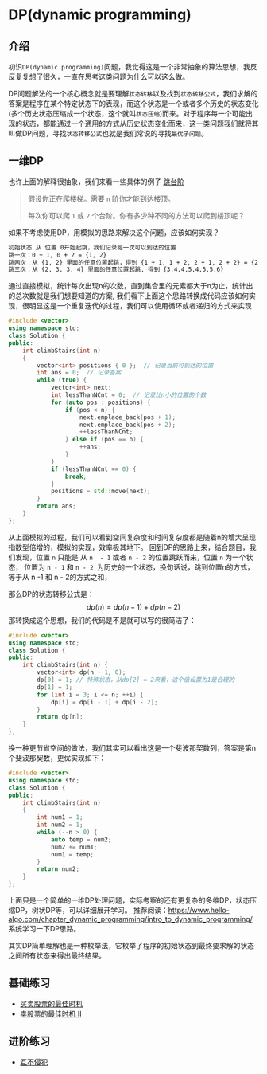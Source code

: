 # DP(dynamic programming)

## 介绍

初识`DP(dynamic programming)`问题，我觉得这是一个非常抽象的算法思想，我反反复复想了很久，一直在思考这类问题为什么可以这么做。

DP问题解法的一个核心概念就是要理解`状态转移`以及找到`状态转移公式`，我们求解的答案是程序在某个特定状态下的表现，而这个状态是一个或者多个历史的状态变化(多个历史状态压缩成一个状态，这个就叫`状态压缩`)而来。对于程序每一个可能出现的状态，都能通过一个通用的方式从历史状态变化而来，这一类问题我们就将其叫做DP问题，寻找`状态转移公式`也就是我们常说的寻找`最优子问题`。

## 一维DP

也许上面的解释很抽象，我们来看一些具体的例子 [跳台阶](https://leetcode.cn/problems/climbing-stairs/description/)

> 假设你正在爬楼梯。需要 `n` 阶你才能到达楼顶。
>
> 每次你可以爬 `1` 或 `2` 个台阶。你有多少种不同的方法可以爬到楼顶呢？

如果不考虑使用DP，用模拟的思路来解决这个问题，应该如何实现？

```tex
初始状态 从 位置 0开始起跳，我们记录每一次可以到达的位置
跳一次：0 + 1, 0 + 2 = {1, 2}
跳两次：从 {1, 2} 里面的任意位置起跳，得到 {1 + 1, 1 + 2, 2 + 1, 2 + 2} = {2,3,3,4}
跳三次：从 {2, 3, 3, 4} 里面的任意位置起跳, 得到 {3,4,4,5,4,5,5,6}
```

通过直接模拟，统计每次出现n的次数，直到集合里的元素都大于n为止，统计出的总次数就是我们想要知道的方案,
我们看下上面这个思路转换成代码应该如何实现，很明显这是一个重复迭代的过程，我们可以使用循环或者递归的方式来实现

```c++
#include <vector>
using namespace std;
class Solution {
public:
    int climbStairs(int n)
    {
        vector<int> positions { 0 };  // 记录当前可到达的位置
        int ans = 0;  // 记录答案
        while (true) {
            vector<int> next;
            int lessThanNCnt = 0;  // 记录比n小的位置的个数
            for (auto pos : positions) {
                if (pos < n) {
                    next.emplace_back(pos + 1);
                    next.emplace_back(pos + 2);
                    ++lessThanNCnt;
                } else if (pos == n) {
                    ++ans;
                }
            }
            if (lessThanNCnt == 0) {
                break;
            }
            positions = std::move(next);
        }
        return ans;
    }
};
```

从上面模拟的过程，我们可以看到空间复杂度和时间复杂度都是随着n的增大呈现指数型倍增的，模拟的实现，效率极其地下。
回到DP的思路上来，结合题目，我们发现，位置 `n` 只能是 从 `n  - 1` 或者 `n - 2` 的位置跳跃而来，位置 `n` 为一个状态，
位置为 `n - 1` 和 `n - 2 `为历史的一个状态，换句话说，跳到位置n的方式，等于从 n -1 和 n - 2的方式之和，

那么DP的状态转移公式是：
$$
dp(n) = dp(n -1) + dp(n - 2)
$$
那转换成这个思想，我们的代码是不是就可以写的很简洁了：

```c++
#include <vector>
using namespace std;
class Solution {
public:
    int climbStairs(int n) {
        vector<int> dp(n + 1, 0);
        dp[0] = 1; // 特殊状态，从dp[2] = 2来看，这个值设置为1是合理的
        dp[1] = 1;
        for (int i = 3; i <= n; ++i) {
            dp[i] = dp[i - 1] + dp[i - 2];
        }
        return dp[n];
    }
};
```

换一种更节省空间的做法，我们其实可以看出这是一个斐波那契数列，答案是第n个斐波那契数，更优实现如下：

```c++
#include <vector>
using namespace std;
class Solution {
public:
    int climbStairs(int n)
    {
        int num1 = 1;
        int num2 = 1;
        while (--n > 0) {
            auto temp = num2;
            num2 += num1;
            num1 = temp;
        }
        return num2;
    }
};
```

上面只是一个简单的一维DP处理问题，实际考察的还有更复杂的多维DP，状态压缩DP，树状DP等，可以详细展开学习。
推荐阅读：https://www.hello-algo.com/chapter_dynamic_programming/intro_to_dynamic_programming/
系统学习一下DP思路。

其实DP简单理解也是一种枚举法，它枚举了程序的初始状态到最终要求解的状态之间所有状态来得出最终结果。


## 基础练习

- [买卖股票的最佳时机](https://leetcode.cn/problems/best-time-to-buy-and-sell-stock/description)
- [卖股票的最佳时机 II](https://leetcode.cn/problems/best-time-to-buy-and-sell-stock-ii/description)

## 进阶练习

- [互不侵犯](practice/luogu_p1896.md)